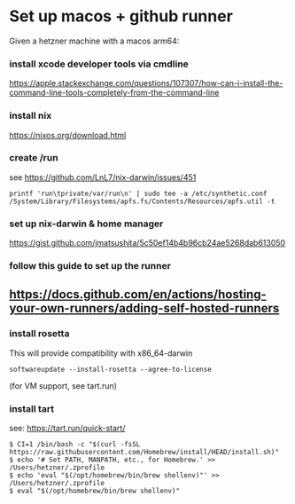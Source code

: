 # Set up macos + github runner
Given a hetzner machine with a macos arm64:
### install xcode developer tools via cmdline
https://apple.stackexchange.com/questions/107307/how-can-i-install-the-command-line-tools-completely-from-the-command-line
### install nix
https://nixos.org/download.html
### create /run
see https://github.com/LnL7/nix-darwin/issues/451
```shell
printf 'run\tprivate/var/run\n' | sudo tee -a /etc/synthetic.conf
/System/Library/Filesystems/apfs.fs/Contents/Resources/apfs.util -t
```

### set up nix-darwin & home manager
https://gist.github.com/jmatsushita/5c50ef14b4b96cb24ae5268dab613050

### follow this guide to set up the runner
https://docs.github.com/en/actions/hosting-your-own-runners/adding-self-hosted-runners
- 

### install rosetta
This will provide compatibility with x86_64-darwin
```command
softwareupdate --install-rosetta --agree-to-license
```

(for VM support, see tart.run)
### install tart
see: https://tart.run/quick-start/
```command
$ CI=1 /bin/bash -c "$(curl -fsSL https://raw.githubusercontent.com/Homebrew/install/HEAD/install.sh)"
$ echo '# Set PATH, MANPATH, etc., for Homebrew.' >> /Users/hetzner/.zprofile
$ echo 'eval "$(/opt/homebrew/bin/brew shellenv)"' >> /Users/hetzner/.zprofile
$ eval "$(/opt/homebrew/bin/brew shellenv)"
```
